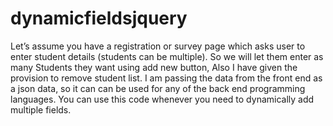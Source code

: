 # dynamicfieldsjquery
Let’s assume you have a registration or survey page which asks user to enter student details (students can be multiple). So we will let them enter as many Students they want using add new button, Also I have given the provision to remove student list. I am passing the data from the front end as a json data, so it can can be used for any of the back end programming languages. You can use this code whenever you need to dynamically add multiple fields.
